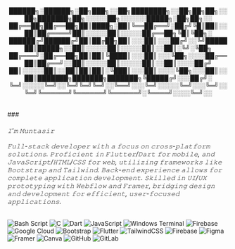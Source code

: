 <h6 align="center">██████╗░██████╗░██╗███╗░░██╗████████╗░░██╗██╗██╗░░██╗███████╗██╗░░░░░██╗░░░░░░█████╗░██╗██╗░░<br>██╔══██╗██╔══██╗██║████╗░██║╚══██╔══╝░██╔╝╚█║██║░░██║██╔════╝██║░░░░░██║░░░░░██╔══██╗╚█║╚██╗░<br>██████╔╝██████╔╝██║██╔██╗██║░░░██║░░░██╔╝░░╚╝███████║█████╗░░██║░░░░░██║░░░░░██║░░██║░╚╝░╚██╗<br>██╔═══╝░██╔══██╗██║██║╚████║░░░██║░░░╚██╗░░░░██╔══██║██╔══╝░░██║░░░░░██║░░░░░██║░░██║░░░░██╔╝<br>██║░░░░░██║░░██║██║██║░╚███║░░░██║░░░░╚██╗░░░██║░░██║███████╗███████╗███████╗╚█████╔╝░░░██╔╝░<br>╚═╝░░░░░╚═╝░░╚═╝╚═╝╚═╝░░╚══╝░░░╚═╝░░░░░╚═╝░░░╚═╝░░╚═╝╚══════╝╚══════╝╚══════╝░╚════╝░░░░╚═╝░░</h6> ### <h6 align="left">𝙸'𝚖 𝙼𝚞𝚗𝚝𝚊𝚜𝚒𝚛<br><br>𝙵𝚞𝚕𝚕-𝚜𝚝𝚊𝚌𝚔 𝚍𝚎𝚟𝚎𝚕𝚘𝚙𝚎𝚛 𝚠𝚒𝚝𝚑 𝚊 𝚏𝚘𝚌𝚞𝚜 𝚘𝚗 𝚌𝚛𝚘𝚜𝚜-𝚙𝚕𝚊𝚝𝚏𝚘𝚛𝚖 𝚜𝚘𝚕𝚞𝚝𝚒𝚘𝚗𝚜. 𝙿𝚛𝚘𝚏𝚒𝚌𝚒𝚎𝚗𝚝 𝚒𝚗 𝙵𝚕𝚞𝚝𝚝𝚎𝚛/𝙳𝚊𝚛𝚝 𝚏𝚘𝚛 𝚖𝚘𝚋𝚒𝚕𝚎, 𝚊𝚗𝚍 𝙹𝚊𝚟𝚊𝚂𝚌𝚛𝚒𝚙𝚝/𝙷𝚃𝙼𝙻/𝙲𝚂𝚂 𝚏𝚘𝚛 𝚠𝚎𝚋, 𝚞𝚝𝚒𝚕𝚒𝚣𝚒𝚗𝚐 𝚏𝚛𝚊𝚖𝚎𝚠𝚘𝚛𝚔𝚜 𝚕𝚒𝚔𝚎 𝙱𝚘𝚘𝚝𝚜𝚝𝚛𝚊𝚙 𝚊𝚗𝚍 𝚃𝚊𝚒𝚕𝚠𝚒𝚗𝚍. 𝙱𝚊𝚌𝚔-𝚎𝚗𝚍 𝚎𝚡𝚙𝚎𝚛𝚒𝚎𝚗𝚌𝚎 𝚊𝚕𝚕𝚘𝚠𝚜 𝚏𝚘𝚛 𝚌𝚘𝚖𝚙𝚕𝚎𝚝𝚎 𝚊𝚙𝚙𝚕𝚒𝚌𝚊𝚝𝚒𝚘𝚗 𝚍𝚎𝚟𝚎𝚕𝚘𝚙𝚖𝚎𝚗𝚝. 𝚂𝚔𝚒𝚕𝚕𝚎𝚍 𝚒𝚗 𝚄𝙸/𝚄𝚇 𝚙𝚛𝚘𝚝𝚘𝚝𝚢𝚙𝚒𝚗𝚐 𝚠𝚒𝚝𝚑 𝚆𝚎𝚋𝚏𝚕𝚘𝚠 𝚊𝚗𝚍 𝙵𝚛𝚊𝚖𝚎𝚛, 𝚋𝚛𝚒𝚍𝚐𝚒𝚗𝚐 𝚍𝚎𝚜𝚒𝚐𝚗 𝚊𝚗𝚍 𝚍𝚎𝚟𝚎𝚕𝚘𝚙𝚖𝚎𝚗𝚝 𝚏𝚘𝚛 𝚎𝚏𝚏𝚒𝚌𝚒𝚎𝚗𝚝, 𝚞𝚜𝚎𝚛-𝚏𝚘𝚌𝚞𝚜𝚎𝚍 𝚊𝚙𝚙𝚕𝚒𝚌𝚊𝚝𝚒𝚘𝚗𝚜.</h6>
<p align="left"></p>

![Bash Script](https://img.shields.io/badge/bash_script-%23121011.svg?style=for-the-badge&logo=gnu-bash&logoColor=white) ![C](https://img.shields.io/badge/c-%2300599C.svg?style=for-the-badge&logo=c&logoColor=white) ![Dart](https://img.shields.io/badge/dart-%230175C2.svg?style=for-the-badge&logo=dart&logoColor=white) ![JavaScript](https://img.shields.io/badge/javascript-%23323330.svg?style=for-the-badge&logo=javascript&logoColor=%23F7DF1E) ![Windows Terminal](https://img.shields.io/badge/Windows%20Terminal-%234D4D4D.svg?style=for-the-badge&logo=windows-terminal&logoColor=white) ![Firebase](https://img.shields.io/badge/firebase-%23039BE5.svg?style=for-the-badge&logo=firebase) ![Google Cloud](https://img.shields.io/badge/GoogleCloud-%234285F4.svg?style=for-the-badge&logo=google-cloud&logoColor=white) ![Bootstrap](https://img.shields.io/badge/bootstrap-%238511FA.svg?style=for-the-badge&logo=bootstrap&logoColor=white) ![Flutter](https://img.shields.io/badge/Flutter-%2302569B.svg?style=for-the-badge&logo=Flutter&logoColor=white) ![TailwindCSS](https://img.shields.io/badge/tailwindcss-%2338B2AC.svg?style=for-the-badge&logo=tailwind-css&logoColor=white) ![Firebase](https://img.shields.io/badge/firebase-a08021?style=for-the-badge&logo=firebase&logoColor=ffcd34) ![Figma](https://img.shields.io/badge/figma-%23F24E1E.svg?style=for-the-badge&logo=figma&logoColor=white) ![Framer](https://img.shields.io/badge/Framer-black?style=for-the-badge&logo=framer&logoColor=blue) ![Canva](https://img.shields.io/badge/Canva-%2300C4CC.svg?style=for-the-badge&logo=Canva&logoColor=white) ![GitHub](https://img.shields.io/badge/github-%23121011.svg?style=for-the-badge&logo=github&logoColor=white) ![GitLab](https://img.shields.io/badge/gitlab-%23181717.svg?style=for-the-badge&logo=gitlab&logoColor=white)
